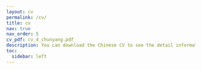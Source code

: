 ```yaml
---
layout: cv
permalink: /cv/
title: cv
nav: true
nav_order: 5
cv_pdf: cv_4_chunyang.pdf
description: You can download the Chinese CV to see the detail information. # This is a description of the page. You can modify it in '_pages/cv.md'. You can also change or remove the top pdf download button.
toc:
  sidebar: left
---
```

